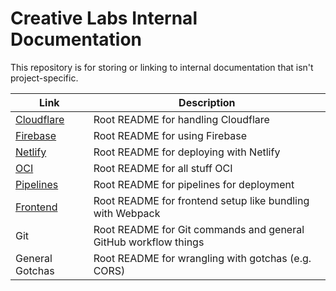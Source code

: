 # Creative Labs Internal Documentation

This repository is for storing or linking to internal documentation that isn't project-specific.

| Link | Description |
| --- | --- |
| [Cloudflare](Cloudflare/README.md) | Root README for handling Cloudflare |
| [Firebase](Firebase/README.md) | Root README for using Firebase |
| [Netlify](Netlify/README.md) | Root README for deploying with Netlify |
| [OCI](OCI/README.md) | Root README for all stuff OCI |
| [Pipelines](Pipelines/README.md) | Root README for pipelines for deployment |
| [Frontend](Frontend/README.md) | Root README for frontend setup like bundling with Webpack |
| Git | Root README for Git commands and general GitHub workflow things |
| General Gotchas | Root README for wrangling with gotchas (e.g. CORS) |
